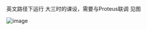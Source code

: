 英文路径下运行
 大三时的课设，需要与Proteus联调
 见图 

![image](https://user-images.githubusercontent.com/25152036/118533115-3fd8d480-b77a-11eb-89da-90e0a5b4002f.png)